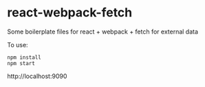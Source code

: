 # react-webpack-fetch
Some boilerplate files for react + webpack + fetch for external data

To use:
```
npm install
npm start
```
http://localhost:9090
